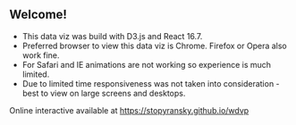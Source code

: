 ## Welcome!

- This data viz was build with D3.js and React 16.7.
- Preferred browser to view this data viz is Chrome. Firefox or Opera also work fine.
- For Safari and IE animations are not working so experience is much limited.
- Due to limited time responsiveness was not taken into consideration - best to view on large screens and desktops.

Online interactive available at https://stopyransky.github.io/wdvp
